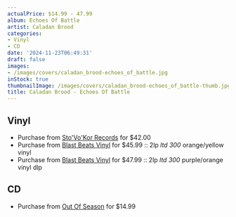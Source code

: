 ```yaml
---
actualPrice: $14.99 - 47.99
album: Echoes Of Battle
artist: Caladan Brood
categories:
- Vinyl
- CD
date: '2024-11-23T06:49:31'
draft: false
images:
- /images/covers/caladan_brood-echoes_of_battle.jpg
inStock: true
thumbnailImage: /images/covers/caladan_brood-echoes_of_battle-thumb.jpg
title: Caladan Brood - Echoes Of Battle
---
```


## Vinyl
* Purchase from [Sto'Vo'Kor Records](https://stovokor-records.com/products/caladan-brood-echoes-of-battle) for $42.00
* Purchase from [Blast Beats Vinyl](https://blastbeatsvinyl.com/products/caladan-brood-echoes-of-battle-2lp-ltd-300-orange-yellow-vinyl) for $45.99 :: 2lp *ltd 300* orange/yellow vinyl
* Purchase from [Blast Beats Vinyl](https://blastbeatsvinyl.com/products/caladan-brood-echoes-of-battle-2lp-ltd-300-purple-orange-vinyl-dlp-1) for $47.99 :: 2lp *ltd 300* purple/orange vinyl dlp
## CD
* Purchase from [Out Of Season](https://www.outofseasonlabel.com/products/caladan-brood-echoes-of-battle-cd) for $14.99
